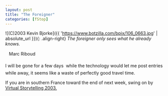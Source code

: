 ```yaml
---
layout: post
title: "The Foreigner"
categories: [fStop]
---
```



![(C)2003 Kevin Bjorke]({{ 'https://www.botzilla.com/bpix/106_0663.jpg' | absolute_url }}){: .align-right}
<i>The foreigner only sees what he already knows.</i>

&nbsp;&nbsp;&#151; Marc Riboud

I will be gone for a few days &#151; while the technology would let me post entries while away, it seems like a waste of perfectly good travel time.

If you are in southern France toward the end of next week, swing on by <a href="http://www.virtualstorytelling.com">Virtual Storytelling 2003.</a>
